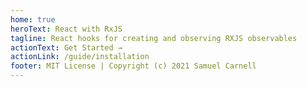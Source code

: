 ```yaml
---
home: true
heroText: React with RxJS
tagline: React hooks for creating and observing RXJS observables
actionText: Get Started →
actionLink: /guide/installation
footer: MIT License | Copyright (c) 2021 Samuel Carnell
---
```

